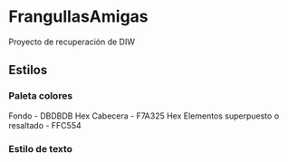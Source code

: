 # FrangullasAmigas
Proyecto de recuperación de DIW

## Estilos
### Paleta colores
  Fondo - DBDBDB Hex
  Cabecera - F7A325 Hex
  Elementos superpuesto o resaltado - FFC554
### Estilo de texto
  
